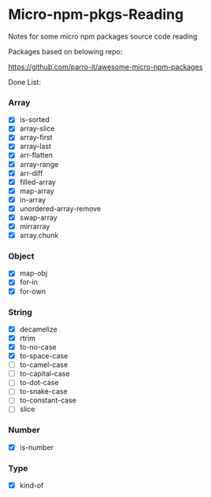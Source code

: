 # Micro-npm-pkgs-Reading

Notes for some micro npm packages source code reading

Packages based on belowing repo:

https://github.com/parro-it/awesome-micro-npm-packages

Done List:

### Array
- [x] is-sorted
- [x] array-slice
- [x] array-first
- [x] array-last
- [x] arr-flatten
- [x] array-range
- [x] arr-diff
- [x] filled-array
- [x] map-array
- [x] in-array
- [x] unordered-array-remove
- [x] swap-array
- [x] mirrarray
- [x] array.chunk

### Object
- [x] map-obj
- [x] for-in
- [x] for-own

### String
- [x] decamelize
- [x] rtrim
- [x] to-no-case
- [x] to-space-case
- [ ] to-camel-case
- [ ] to-capital-case
- [ ] to-dot-case
- [ ] to-snake-case
- [ ] to-constant-case
- [ ] slice

### Number
- [x] is-number

### Type
- [x] kind-of
